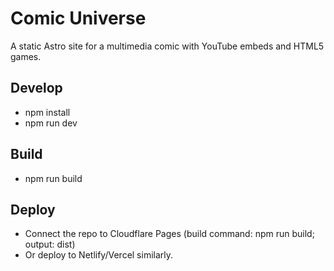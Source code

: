 # Comic Universe

A static Astro site for a multimedia comic with YouTube embeds and HTML5 games.

## Develop
- npm install
- npm run dev

## Build
- npm run build

## Deploy
- Connect the repo to Cloudflare Pages (build command: npm run build; output: dist)
- Or deploy to Netlify/Vercel similarly.

